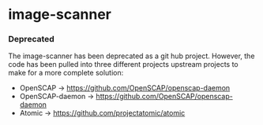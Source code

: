 # image-scanner

### Deprecated

The image-scanner has been deprecated as a git hub project.  However, the code has been pulled into three different projects upstream projects to make for a more complete solution:

* OpenSCAP -> https://github.com/OpenSCAP/openscap-daemon
* OpenSCAP-daemon -> https://github.com/OpenSCAP/openscap-daemon
* Atomic -> https://github.com/projectatomic/atomic
